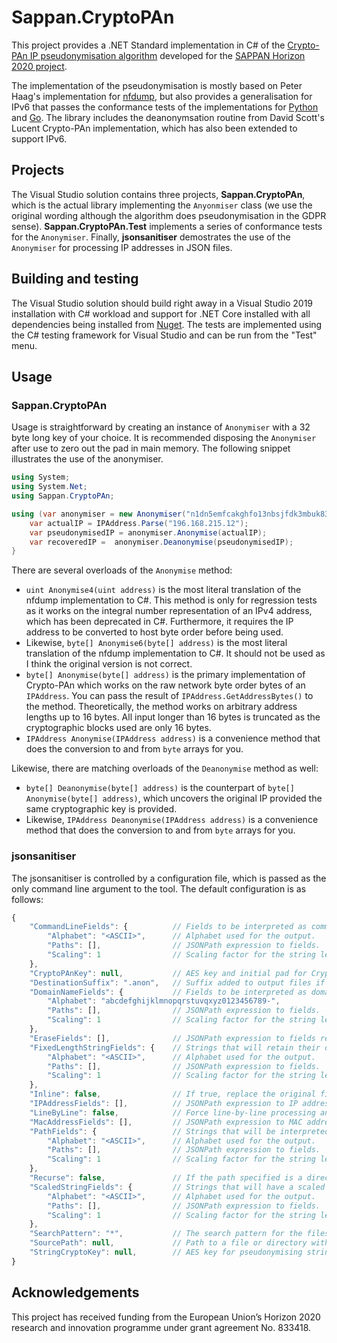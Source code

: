# Sappan.CryptoPAn
This project provides a .NET Standard implementation in C# of the [Crypto-PAn IP pseudonymisation algorithm](https://en.wikipedia.org/wiki/Crypto-PAn) developed for the [SAPPAN Horizon 2020 project](https://sappan-project.eu).

The implementation of the pseudonymisation is mostly based on Peter Haag's implementation for [nfdump](https://github.com/phaag/nfdump), but also provides a generalisation for IPv6 that passes the conformance tests of the implementations for [Python](https://github.com/keiichishima/yacryptopan) and [Go](https://github.com/Yawning/cryptopan). The library includes the deanonymsation routine from David Scott's Lucent Crypto-PAn implementation, which has also been extended to support IPv6.

## Projects
The Visual Studio solution contains three projects, **Sappan.CryptoPAn**, which is the actual library implementing the `Anyonmiser` class (we use the original wording although the algorithm does pseudonymisation in the GDPR sense). **Sappan.CryptoPAn.Test** implements a series of conformance tests for the `Anonymiser`. Finally, **jsonsanitiser** demostrates the use of the `Anonymiser` for processing IP addresses in JSON files.

## Building and testing
The Visual Studio solution should build right away in a Visual Studio 2019 installation with C# workload and support for .NET Core installed with all dependencies being installed from [Nuget](https://www.nuget.org). The tests are implemented using the C# testing framework for Visual Studio and can be run from the "Test" menu.

## Usage
### Sappan.CryptoPAn
Usage is straightforward by creating an instance of `Anonymiser` with a 32 byte long key of your choice. It is recommended disposing the `Anonymiser` after use to zero out the pad in main memory. The following snippet illustrates the use of the anonymiser.

```c#
using System;
using System.Net;
using Sappan.CryptoPAn;

using (var anonymiser = new Anonymiser("n1dn5emfcakghfo13nbsjfdk3mbuk83h")) {
    var actualIP = IPAddress.Parse("196.168.215.12");
    var pseudonymisedIP = anonymiser.Anonymise(actualIP);
    var recoveredIP =  anonymiser.Deanonymise(pseudonymisedIP);
}
```

There are several overloads of the `Anonymise` method:
* `uint Anonymise4(uint address)` is the most literal translation of the nfdump implementation to C#. This method is only for regression tests as it works on the integral number representation of an IPv4 address, which has been deprecated in C#. Furthermore, it requires the IP address to be converted to host byte order before being used.
* Likewise, `byte[] Anonymise6(byte[] address)` is the most literal translation of the nfdump implementation to C#. It should not be used as I think the original version is not correct.
* `byte[] Anonymise(byte[] address)` is the primary implementation of Crypto-PAn which works on the raw network byte order bytes of an `IPAddress`. You can pass the result of `IPAddress.GetAddressBytes()` to the method. Theoretically, the method works on arbitrary address lengths up to 16 bytes. All input longer than 16 bytes is truncated as the cryptographic blocks used are only 16 bytes.
* `IPAddress Anonymise(IPAddress address)` is a convenience method that does the conversion to and from `byte` arrays for you.

Likewise, there are matching overloads of the `Deanonymise` method as well:
* `byte[] Deanonymise(byte[] address)` is the counterpart of `byte[] Anonymise(byte[] address)`, which uncovers the original IP provided the same cryptographic key is provided.
* Likewise, `IPAddress Deanonymise(IPAddress address)` is a convenience method that does the conversion to and from `byte` arrays for you.

### jsonsanitiser
The jsonsanitiser is controlled by a configuration file, which is passed as the only command line argument to the tool. The default configuration is as follows:

```js
{
    "CommandLineFields": {          // Fields to be interpreted as command lines.
        "Alphabet": "<ASCII>",      // Alphabet used for the output.
        "Paths": [],                // JSONPath expression to fields.
        "Scaling": 1                // Scaling factor for the string length.
    },
    "CryptoPAnKey": null,           // AES key and initial pad for Crypto-PAn (32 characters).
    "DestinationSuffix": ".anon",   // Suffix added to output files if "Inline" is not specified.
    "DomainNameFields": {           // Fields to be interpreted as domain names.
        "Alphabet": "abcdefghijklmnopqrstuvqxyz0123456789-",
        "Paths": [],                // JSONPath expression to fields.
        "Scaling": 1                // Scaling factor for the string length.
    },
    "EraseFields": [],              // JSONPath expression to fields recursively erased from the output.
    "FixedLengthStringFields": {    // Strings that will retain their original length.
        "Alphabet": "<ASCII>",      // Alphabet used for the output.
        "Paths": [],                // JSONPath expression to fields.
        "Scaling": 1                // Scaling factor for the string length.
    },
    "Inline": false,                // If true, replace the original file.
    "IPAddressFields": [],          // JSONPath expression to IP addresses pseudonymised with Crypto-PAn.
    "LineByLine": false,            // Force line-by-line processing and disable content probing.
    "MacAddressFields": [],         // JSONPath expression to MAC addresses pseudonymised with Crypto-PAn.
    "PathFields": {                 // Strings that will be interpreted as file system paths.
        "Alphabet": "<ASCII>",      // Alphabet used for the output.
        "Paths": [],                // JSONPath expression to fields.
        "Scaling": 1                // Scaling factor for the string length.
    },
    "Recurse": false,               // If the path specified is a directory, process all subdirectories.
    "ScaledStringFields": {         // Strings that will have a scaled output length.
        "Alphabet": "<ASCII>",      // Alphabet used for the output.
        "Paths": [],                // JSONPath expression to fields.
        "Scaling": 1                // Scaling factor for the string length.
    },
    "SearchPattern": "*",           // The search pattern for the files to be sanitised.
    "SourcePath": null,             // Path to a file or directory with data to be sanitised.
    "StringCryptoKey": null,        // AES key for pseudonymising strings.
}
```

## Acknowledgements
This project has received funding from the European Union’s Horizon 2020 research and innovation programme under grant agreement No. 833418.

